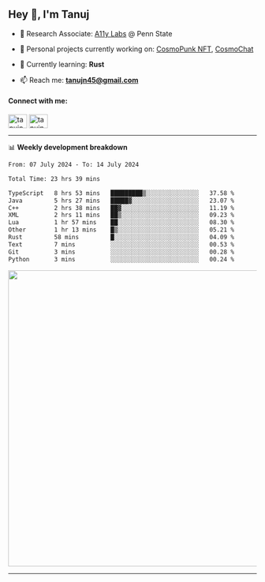 <h2>Hey 👋, I'm Tanuj</h2>

- 🔬 Research Associate: [A11y Labs](https://a11y.ist.psu.edu/) @ Penn State 

- 🔭 Personal projects currently working on: [CosmoPunk NFT](https://github.com/tanujn45/CosmoNFT), [CosmoChat](https://github.com/tanujn45/CosmoChat)

- 🌱 Currently learning: **Rust**

- 📫 Reach me: **tanujn45@gmail.com**

<h4 align="left">Connect with me:</h4>
<p align="left">
<a href="https://twitter.com/tanujn45" target="blank"><img align="center" src="https://raw.githubusercontent.com/rahuldkjain/github-profile-readme-generator/master/src/images/icons/Social/twitter.svg" alt="tanujn45" height="28" width="38" /></a>
<a href="https://linkedin.com/in/tanujn45" target="blank"><img align="center" src="https://raw.githubusercontent.com/rahuldkjain/github-profile-readme-generator/master/src/images/icons/Social/linked-in-alt.svg" alt="tanujn45" height="28" width="38" /></a>
</p>

-------

📊 **Weekly development breakdown**
<!--START_SECTION:waka-->

```txt
From: 07 July 2024 - To: 14 July 2024

Total Time: 23 hrs 39 mins

TypeScript   8 hrs 53 mins   █████████▒░░░░░░░░░░░░░░░   37.58 %
Java         5 hrs 27 mins   █████▓░░░░░░░░░░░░░░░░░░░   23.07 %
C++          2 hrs 38 mins   ██▓░░░░░░░░░░░░░░░░░░░░░░   11.19 %
XML          2 hrs 11 mins   ██▒░░░░░░░░░░░░░░░░░░░░░░   09.23 %
Lua          1 hr 57 mins    ██░░░░░░░░░░░░░░░░░░░░░░░   08.30 %
Other        1 hr 13 mins    █▒░░░░░░░░░░░░░░░░░░░░░░░   05.21 %
Rust         58 mins         █░░░░░░░░░░░░░░░░░░░░░░░░   04.09 %
Text         7 mins          ░░░░░░░░░░░░░░░░░░░░░░░░░   00.53 %
Git          3 mins          ░░░░░░░░░░░░░░░░░░░░░░░░░   00.28 %
Python       3 mins          ░░░░░░░░░░░░░░░░░░░░░░░░░   00.24 %
```

<!--END_SECTION:waka-->

<img src="https://wakatime.com/share/@018e9abd-1aa4-4aa6-9db7-5ca3b999e810/4650b67a-98aa-46b4-b598-3d8a2451f0df.svg" width="600"/>

-------
